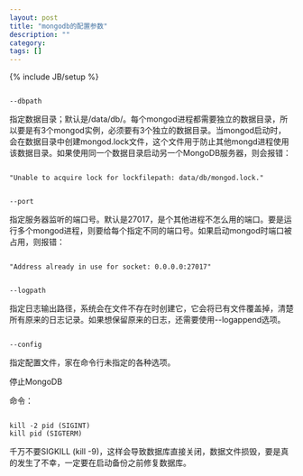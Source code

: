 ```yaml
---
layout: post
title: "mongodb的配置参数"
description: ""
category:
tags: []
---
```

{% include JB/setup %}
<div><p><code>
--dbpath
</code></p></div>

指定数据目录；默认是/data/db/。每个mongod进程都需要独立的数据目录，所以要是有3个mongod实例，必须要有3个独立的数据目录。当mongod启动时，会在数据目录中创建mongod.lock文件，这个文件用于防止其他mongd进程使用该数据目录。如果使用同一个数据目录启动另一个MongoDB服务器，则会报错：

<div><p><code>
"Unable to acquire lock for lockfilepath: data/db/mongod.lock."
</code></p></div>

<div><p><code>
--port
</code></p></div>

指定服务器监听的端口号。默认是27017，是个其他进程不怎么用的端口。要是运行多个mongod进程，则要给每个指定不同的端口号。如果启动mongod时端口被占用，则报错：

<div><p><code>
"Address already in use for socket: 0.0.0.0:27017"
</code></p></div>


<div><p><code>
--logpath
</code></p></div>
指定日志输出路径，系统会在文件不存在时创建它，它会将已有文件覆盖掉，清楚所有原来的日志记录。如果想保留原来的日志，还需要使用--logappend选项。


<div><p><code>
--config
</code></p></div>

指定配置文件，家在命令行未指定的各种选项。



停止MongoDB

 命令：
<div><p><code>
kill -2 pid (SIGINT)
kill pid (SIGTERM)
</code></p></div>
千万不要SIGKILL (kill -9)，这样会导致数据库直接关闭，数据文件损毁，要是真的发生了不幸，一定要在启动备份之前修复数据库。